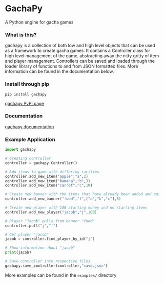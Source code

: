 # GachaPy

A Python engine for gacha games

### What is this?
gachapy is a collection of both low and high level objects that can be used as a framework to create gacha games. It contains a Controller class for high level management of the game, abstracting away the nitty gritty of item and player management. Controllers can be saved and loaded through the loader library of functions to and from JSON formatted files. More information can be found in the documentation below. 

### Install through pip
```pip install gachapy```

[gachapy PyPi page](https://pypi.org/project/gachapy/)

### Documentation
[gachapy documentation](https://gachapy.readthedocs.io/)

### Example Application
```python
import gachapy

# Creating controller
controller = gachapy.Controller()

# Add items to game with differing rarities
controller.add_new_item("apple","a",2)
controller.add_new_item("banana","b",3)
controller.add_new_item("carrot","c",10)

# Create new banner with the items that have already been added and cost of 5
controller.add_new_banner("food","f",["a","b","c"],5)

# Create new player with 100 starting money and no starting items
controller.add_new_player("jacob","j",100)

# Player "jacob" pulls from banner "food"
controller.pull("j","f")

# Get player "jacob"
jacob = controller.find_player_by_id("j")

# Show information about "jacob"
print(jacob)

# Save controller into respective files
gachapy.save_controller(controller,"save.json")
```

More examples can be found in the `examples/` directory
